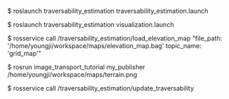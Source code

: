 
$ roslaunch traversability_estimation traversability_estimation.launch

$ roslaunch traversability_estimation visualization.launch

$ rosservice call /traversability_estimation/load_elevation_map "file_path: '/home/youngji/workspace/maps/elevation_map.bag' 
topic_name: 'grid_map'"

$ rosrun image_transport_tutorial my_publisher /home/youngji/workspace/maps/terrain.png

$ rosservice call /traversability_estimation/update_traversability
